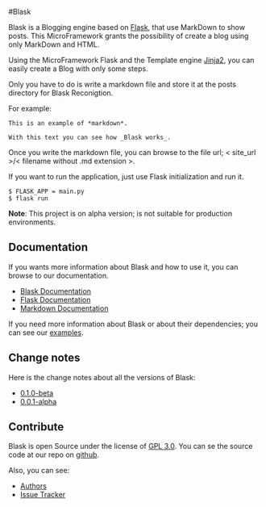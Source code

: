 #Blask

Blask is a Blogging engine based on [Flask](http://flask.pocoo.org/), that use MarkDown to show posts. This MicroFramework grants the possibility of create a blog using only MarkDown and HTML.

Using the MicroFramework Flask and the Template engine [Jinja2](http://jinja.pocoo.org/), you can easily create a Blog with only some steps.

Only you have to do is write a markdown file and store it at the posts directory for Blask Reconigtion.

For example:

    This is an example of *markdown*.

    With this text you can see how _Blask works_.

Once you write the markdown file, you can browse to the file url; < site_url >/< filename without .md extension >.

If you want to run the application, just use Flask initialization and run it.

    $ FLASK_APP = main.py
    $ flask run

**Note**: This project is on alpha version; is not suitable for production environments.

## Documentation

If you wants more information about Blask and how to use it, you can browse to our documentation.

* [Blask Documentation](/docs)
* [Flask Documentation](http://flask.pocoo.org/docs/0.12/)
* [Markdown Documentation](https://daringfireball.net/projects/markdown/syntax)

If you need more information about Blask or about their dependencies; you can see our [examples](/examples).

## Change notes

Here is the change notes about all the versions of Blask:

* [0.1.0-beta](/0.1.0-beta)
* [0.0.1-alpha](/0.0.1-alpha)

## Contribute

Blask is open Source under the license of [GPL 3.0](https://www.gnu.org/licenses/gpl-3.0.en.html). You can se the source code at our repo on [github](https://github.com/zerasul/blask).

Also, you can see:

* [Authors](https://github.com/zerasul/blask/graphs/contributors)
* [Issue Tracker](https://github.com/zerasul/blask/issues)








